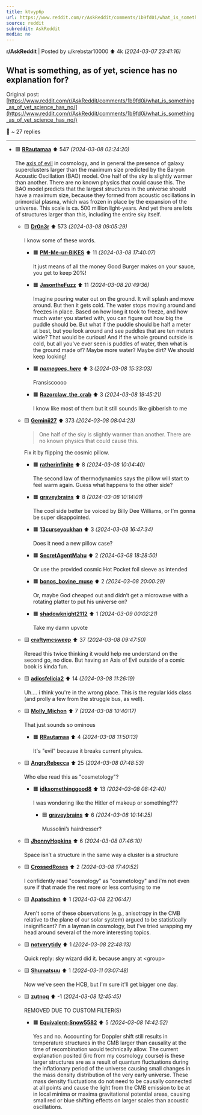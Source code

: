 ```yaml
---
title: ktvyp6p
url: https://www.reddit.com/r/AskReddit/comments/1b9fd0i/what_is_something_as_of_yet_science_has_no/
source: reddit
subreddit: AskReddit
media: no
---
```

**r/AskReddit** | Posted by u/krebstar10000 ⬆️ 4k _(2024-03-07 23:41:16)_

## What is something, as of yet, science has no explanation for?

Original post: [https://www.reddit.com/r/AskReddit/comments/1b9fd0i/what_is_something_as_of_yet_science_has_no/](https://www.reddit.com/r/AskReddit/comments/1b9fd0i/what_is_something_as_of_yet_science_has_no/)

💬 ~ 27 replies

---

* 🟩 **[RRautamaa](https://www.reddit.com/user/RRautamaa)** ⬆️ 547 _(2024-03-08 02:24:20)_

	The [axis of evil](https://en.wikipedia.org/wiki/Axis_of_evil_\(cosmology\)) in cosmology, and in general the presence of galaxy superclusters larger than the maximum size predicted by the Baryon Acoustic Oscillation (BAO) model. One half of the sky is slightly warmer than another. There are no known physics that could cause this. The BAO model predicts that the largest structures in the universe should have a maximum size, because they formed from acoustic oscillations in primordial plasma, which was frozen in place by the expansion of the universe. This scale is ca. 500 million light-years. And yet there are lots of structures larger than this, including the entire sky itself.

	* 🟨 **[Dr0n3r](https://www.reddit.com/user/Dr0n3r)** ⬆️ 573 _(2024-03-08 09:05:29)_

		I know some of these words.

		* 🟧 **[PM-Me-ur-BIKES](https://www.reddit.com/user/PM-Me-ur-BIKES)** ⬆️ 11 _(2024-03-08 17:40:07)_

			It just means of all the money Good Burger makes on your sauce, you get to keep 20%!

		* 🟧 **[JasontheFuzz](https://www.reddit.com/user/JasontheFuzz)** ⬆️ 11 _(2024-03-08 20:49:36)_

			Imagine pouring water out on the ground. It will splash and move around. But then it gets cold. The water stops moving around and freezes in place. Based on how long it took to freeze, and how much water you started with, you can figure out how big the puddle should be. But what if the puddle should be half a meter at best, but you look around and see puddles that are ten meters wide? That would be curious! And if the whole ground outside is cold, but all you've ever seen is puddles of water, then what is the ground made of? Maybe more water? Maybe dirt? We should keep looking!

		* 🟧 **[_namegoes_here_](https://www.reddit.com/user/_namegoes_here_)** ⬆️ 3 _(2024-03-08 15:33:03)_

			Fransiscoooo

		* 🟧 **[Razorclaw_the_crab](https://www.reddit.com/user/Razorclaw_the_crab)** ⬆️ 3 _(2024-03-08 19:45:21)_

			I know like most of them but it still sounds like gibberish to me

	* 🟨 **[Geminii27](https://www.reddit.com/user/Geminii27)** ⬆️ 373 _(2024-03-08 08:04:23)_

		> One half of the sky is slightly warmer than another. There are no known physics that could cause this.
		
		Fix it by flipping the cosmic pillow.

		* 🟧 **[ratherinfinite](https://www.reddit.com/user/ratherinfinite)** ⬆️ 8 _(2024-03-08 10:04:40)_

			The second law of thermodynamics says the pillow will start to feel warm again. Guess what happens to the other side?

		* 🟧 **[graveybrains](https://www.reddit.com/user/graveybrains)** ⬆️ 8 _(2024-03-08 10:14:01)_

			The cool side better be voiced by Billy Dee Williams, or I’m gonna be super disappointed.

		* 🟧 **[13curseyoukhan](https://www.reddit.com/user/13curseyoukhan)** ⬆️ 3 _(2024-03-08 16:47:34)_

			Does it need a new pillow case?

		* 🟧 **[SecretAgentMahu](https://www.reddit.com/user/SecretAgentMahu)** ⬆️ 2 _(2024-03-08 18:28:50)_

			Or use the provided cosmic Hot Pocket foil sleeve as intended

		* 🟧 **[bonos_bovine_muse](https://www.reddit.com/user/bonos_bovine_muse)** ⬆️ 2 _(2024-03-08 20:00:29)_

			Or, maybe God cheaped out and didn’t get a microwave with a rotating platter to put his universe on?

		* 🟧 **[shadowknight2112](https://www.reddit.com/user/shadowknight2112)** ⬆️ 1 _(2024-03-09 00:02:21)_

			Take my damn upvote

	* 🟨 **[craftymcsweep](https://www.reddit.com/user/craftymcsweep)** ⬆️ 37 _(2024-03-08 09:47:50)_

		Reread this twice thinking it would help me understand on the second go, no dice.  But having an Axis of Evil outside of a comic book is kinda fun.

	* 🟨 **[adiosfelicia2](https://www.reddit.com/user/adiosfelicia2)** ⬆️ 14 _(2024-03-08 11:26:19)_

		Uh.... i think you're in the wrong place. This is the regular kids class (and prolly a few from the struggle bus, as well).

	* 🟨 **[Molly_Michon](https://www.reddit.com/user/Molly_Michon)** ⬆️ 7 _(2024-03-08 10:40:17)_

		That just sounds so ominous

		* 🟧 **[RRautamaa](https://www.reddit.com/user/RRautamaa)** ⬆️ 4 _(2024-03-08 11:50:13)_

			It's "evil" because it breaks current physics.

	* 🟨 **[AngryRebecca](https://www.reddit.com/user/AngryRebecca)** ⬆️ 25 _(2024-03-08 07:48:53)_

		Who else read this as "cosmetology"?

		* 🟧 **[idksomethinggood8](https://www.reddit.com/user/idksomethinggood8)** ⬆️ 13 _(2024-03-08 08:42:40)_

			I was wondering like the Hitler of makeup or something???

			* 🟦 **[graveybrains](https://www.reddit.com/user/graveybrains)** ⬆️ 6 _(2024-03-08 10:14:25)_

				Mussolini’s hairdresser?

	* 🟨 **[JhonnyHopkins](https://www.reddit.com/user/JhonnyHopkins)** ⬆️ 6 _(2024-03-08 07:46:10)_

		Space isn’t a structure in the same way a cluster is a structure

	* 🟨 **[CrossedRoses](https://www.reddit.com/user/CrossedRoses)** ⬆️ 2 _(2024-03-08 17:40:52)_

		I confidently read "cosmology" as "cosmetology" and i'm not even sure if that made the rest more or less confusing to me

	* 🟨 **[Apatschinn](https://www.reddit.com/user/Apatschinn)** ⬆️ 1 _(2024-03-08 22:06:47)_

		Aren't some of these observations (e.g., anisotropy in the CMB relative to the plane of our solar system) argued to be statistically insignificant? I'm a layman in cosmology, but I've tried wrapping my head around several of the more interesting topics.

	* 🟨 **[notverytidy](https://www.reddit.com/user/notverytidy)** ⬆️ 1 _(2024-03-08 22:48:13)_

		Quick reply: sky wizard did it. because angry at &lt;group>

	* 🟨 **[Shumatsuu](https://www.reddit.com/user/Shumatsuu)** ⬆️ 1 _(2024-03-11 03:07:48)_

		Now we've seen the HCB, but I'm sure it'll get bigger one day.

	* 🟨 **[zutnoq](https://www.reddit.com/user/zutnoq)** ⬆️ -1 _(2024-03-08 12:45:45)_

		REMOVED DUE TO CUSTOM FILTER(S)

		* 🟧 **[Equivalent-Snow5582](https://www.reddit.com/user/Equivalent-Snow5582)** ⬆️ 5 _(2024-03-08 14:42:52)_

			Yes and no. Accounting for Doppler shift still results in temperature structures in the CMB larger than causality at the time of recombination would technically allow. The current explanation posited (iirc from my cosmology course) is these larger structures are as a result of quantum fluctuations during the inflationary period of the universe causing small changes in the mass density distribution of the very early universe. These mass density fluctuations do not need to be causally connected at all points and cause the light from the CMB emission to be at in local minima or maxima gravitational potential areas, causing small red or blue shifting effects on larger scales than acoustic oscillations.



